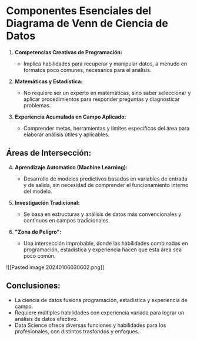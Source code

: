 # Componentes Esenciales del Diagrama de Venn de Ciencia de Datos

1. **Competencias Creativas de Programación:**
   - Implica habilidades para recuperar y manipular datos, a menudo en formatos poco comunes, necesarios para el análisis.

2. **Matemáticas y Estadística:**
   - No requiere ser un experto en matemáticas, sino saber seleccionar y aplicar procedimientos para responder preguntas y diagnosticar problemas.

3. **Experiencia Acumulada en Campo Aplicado:**
   - Comprender metas, herramientas y límites específicos del área para elaborar análisis útiles y aplicables.

## Áreas de Intersección:

4. **Aprendizaje Automático (Machine Learning):**
   - Desarrollo de modelos predictivos basados en variables de entrada y de salida, sin necesidad de comprender el funcionamiento interno del modelo.

5. **Investigación Tradicional:**
   - Se basa en estructuras y análisis de datos más convencionales y continuos en campos tradicionales.

6. **"Zona de Peligro":**
   - Una intersección improbable, donde las habilidades combinadas en programación, estadística y experiencia hacen que esta área sea poco común.

![[Pasted image 20240106030602.png]]
## Conclusiones:

- La ciencia de datos fusiona programación, estadística y experiencia de campo.
- Requiere múltiples habilidades con experiencia variada para lograr un análisis de datos efectivo.
- Data Science ofrece diversas funciones y habilidades para los profesionales, con distintos trasfondos y enfoques.

